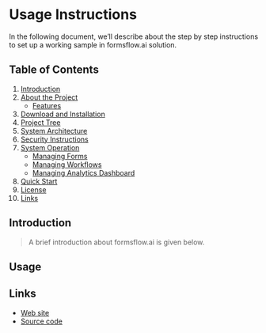 # Usage Instructions
In the following document, we’ll describe about the step by step instructions to set up a working sample in formsflow.ai solution.

## Table of Contents
1. [Introduction](#introduction)
2. [About the Project](#about-the-project)
    * [Features](#features)
3. [Download and Installation](#download-and-installation)
4. [Project Tree](#project-tree)
5. [System Architecture](#system-architecture)
6. [Security Instructions](#security-instructions)
7. [System Operation](#system-operation)
    * [Managing Forms](#managing-forms)
    * [Managing Workflows](#managing-workflows)
    * [Managing Analytics Dashboard](#managing-analytics-dashboard)
8. [Quick Start](#quick-start)
9. [License](#license)
10. [Links](#links)

## Introduction
> A brief introduction about formsflow.ai is given below.

## Usage

## Links

* [Web site](https://formsflow.ai/)
* [Source code](https://github.com/AOT-Technologies/forms-flow-ai)

